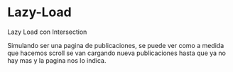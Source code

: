 # Lazy-Load
Lazy Load con Intersection


Simulando ser una pagina de publicaciones, se puede ver como a medida que hacemos scroll se van cargando nueva publicaciones
hasta que ya no hay mas y la pagina nos lo indica.

